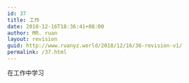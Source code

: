 ```yaml
---
id: 37
title: 工作
date: 2018-12-16T18:36:41+08:00
author: MR. ruan
layout: revision
guid: http://www.ruanyz.world/2018/12/16/36-revision-v1/
permalink: /37.html
---
```

在工作中学习